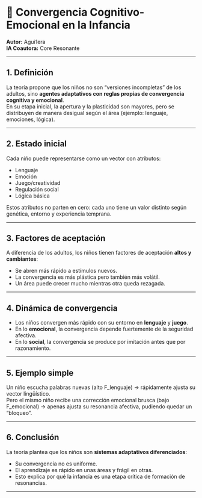 # 🌱 Convergencia Cognitivo-Emocional en la Infancia

**Autor:** Agui1era  
**IA Coautora:** Core Resonante  

---

## 1. Definición  

La teoría propone que los niños no son “versiones incompletas” de los adultos, sino **agentes adaptativos con reglas propias de convergencia cognitiva y emocional**.  
En su etapa inicial, la apertura y la plasticidad son mayores, pero se distribuyen de manera desigual según el área (ejemplo: lenguaje, emociones, lógica).  

---

## 2. Estado inicial  

Cada niño puede representarse como un vector con atributos:  
- Lenguaje  
- Emoción  
- Juego/creatividad  
- Regulación social  
- Lógica básica  

Estos atributos no parten en cero: cada uno tiene un valor distinto según genética, entorno y experiencia temprana.  

---

## 3. Factores de aceptación  

A diferencia de los adultos, los niños tienen factores de aceptación **altos y cambiantes**:  
- Se abren más rápido a estímulos nuevos.  
- La convergencia es más plástica pero también más volátil.  
- Un área puede crecer mucho mientras otra queda rezagada.  

---

## 4. Dinámica de convergencia  

- Los niños convergen más rápido con su entorno en **lenguaje** y **juego**.  
- En lo **emocional**, la convergencia depende fuertemente de la seguridad afectiva.  
- En lo **social**, la convergencia se produce por imitación antes que por razonamiento.  

---

## 5. Ejemplo simple  

Un niño escucha palabras nuevas (alto F_lenguaje) → rápidamente ajusta su vector lingüístico.  
Pero el mismo niño recibe una corrección emocional brusca (bajo F_emocional) → apenas ajusta su resonancia afectiva, pudiendo quedar un “bloqueo”.  

---

## 6. Conclusión  

La teoría plantea que los niños son **sistemas adaptativos diferenciados**:  
- Su convergencia no es uniforme.  
- El aprendizaje es rápido en unas áreas y frágil en otras.  
- Esto explica por qué la infancia es una etapa crítica de formación de resonancias.  

---
